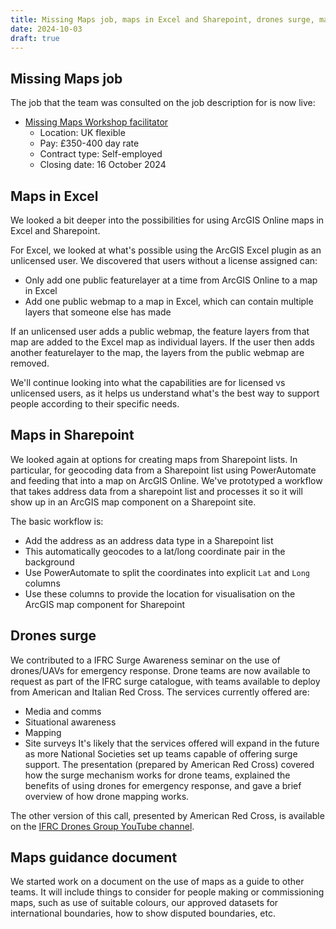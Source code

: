 ```yaml
---
title: Missing Maps job, maps in Excel and Sharepoint, drones surge, maps guidance
date: 2024-10-03
draft: true
---
```

## Missing Maps job

The job that the team was consulted on the job description for is now live: 
* [Missing Maps Workshop facilitator](https://careers.redcross.org.uk/vacancies/10471/workshop-facilitator--missing-maps.html)
  * Location: UK flexible
  * Pay: £350-400 day rate
  * Contract type: Self-employed
  * Closing date: 16 October 2024

## Maps in Excel

We looked a bit deeper into the possibilities for using ArcGIS Online maps in Excel and Sharepoint. 

For Excel, we looked at what's possible using the ArcGIS Excel plugin as an unlicensed user. We discovered that users without a license assigned can: 
* Only add one public featurelayer at a time from ArcGIS Online to a map in Excel
* Add one public webmap to a map in Excel, which can contain multiple layers that someone else has made

If an unlicensed user adds a public webmap, the feature layers from that map are added to the Excel map as individual layers. If the user then adds another featurelayer to the map, the layers from the public webmap are removed. 

We'll continue looking into what the capabilities are for licensed vs unlicensed users, as it helps us understand what's the best way to support people according to their specific needs. 

## Maps in Sharepoint 

We looked again at options for creating maps from Sharepoint lists. In particular, for geocoding data from a Sharepoint list using PowerAutomate and feeding that into a map on ArcGIS Online. We've prototyped a workflow that takes address data from a sharepoint list and processes it so it will show up in an ArcGIS map component on a Sharepoint site. 

The basic workflow is: 

- Add the address as an address data type in a Sharepoint list
- This automatically geocodes to a lat/long coordinate pair in the background
- Use PowerAutomate to split the coordinates into explicit `Lat` and `Long` columns 
- Use these columns to provide the location for visualisation on the ArcGIS map component for Sharepoint



## Drones surge

We contributed to a IFRC Surge Awareness seminar on the use of drones/UAVs for emergency response. Drone teams are now available to request as part of the IFRC surge catalogue, with teams available to deploy from American and Italian Red Cross. The services currently offered are: 
* Media and comms
* Situational awareness
* Mapping
* Site surveys
It's likely that the services offered will expand in the future as more National Societies set up teams capable of offering surge support. 
The presentation (prepared by American Red Cross) covered how the surge mechanism works for drone teams, explained the benefits of using drones for emergency response, and gave a brief overview of how drone mapping works. 

The other version of this call, presented by American Red Cross, is available on the [IFRC Drones Group YouTube channel](https://www.youtube.com/watch?v=sFKWu7CRgqk).

## Maps guidance document

We started work on a document on the use of maps as a guide to other teams. It will include things to consider for people making or commissioning maps, such as use of suitable colours, our approved datasets for international boundaries, how to show disputed boundaries, etc. 
